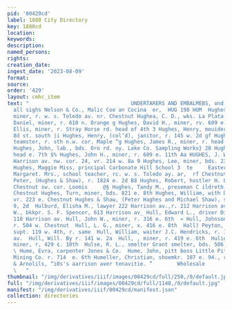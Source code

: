 ```yaml
---
pid: '00429cd'
label: 1880 City Directory
key: 1880cd
location: 
keywords: 
description: 
named_persons: 
rights: 
creation_date: 
ingest_date: '2023-08-09'
format: 
source: 
order: '429'
layout: cmhc_item
text: "                                 UNDERTARERS AND EMBALMEBS, ond Deslers iu
  all sighs Nelson & Co., Malic Coe an Cocina  er,  HUG 198 HUM  Hughes, Charles,
  miner, r. w. s. Toledo av. nr. Chestnut Hughea, C. D., wks. La Plata smelter Hughes,
  Daniel, miner, r. 610 n. Orange g Hughes, David H., miner, rv. 609 e. 11th = Hughes,
  Ellis, miner, r. Stray Horse rd. head of 4th 3 Hughes, Henry, mouider, r. 500 w.
  8d st. south |i Hughes, Henry, (col’d), janitor, r. 145 w. 2d gf Hughes, Henry D.,
  teamster, r. sth n.w. cor. Maple “g Hughes, James R., miner, r. head e. 4th big
  Hughes, John, lab., bds. Oro rd. ny. Lake Co. Sampling Works} 28 Hughes, John, v.
  head e. 7th $% Hughes, John H., miner, r. 609 e. 11th Aa HUGHES, J. WN., lawyer,
  Harrison av. nw. cor. 24, vr. 214 w. 8a 9 Hughes, Lee, miner, bds. 234 e. 3d ae
  Hughes, Maggie Miss, principal Carbonate Hill School 3  te     Eastern Lumb: e     Hughes,
  Margaret. Mrs., school teacher, rc. w. s. Toledo ay. ar,  rf Chestnut oe Hughes,
  Peter, (Hughes & Shaw), r. 1824 e. 2d B8 Hughes, Robert, hostler H. Liening, r,
  Chestnut sw. cor. Loomis     @§ Hughes, Tandy M., preseman C ildreth, r. 183 e.
  Chestnut Hughes, Turn, miner, bds. 821 e. 8th Hughes, William, with D. H. Hughes,
  vr. 223 e. Chestnut Hughes & Shaw, (Peter Haghes and Michael Shaw), saloon 1324
  9, 2d  Hulburd, Elisha M., lawyer 222 Harrison av.,r. 212 Harrison av. Iiull, Arthur
  W., bkkpr. S. F. Spencer, 613 Harrison av_ Hull, Edward L., driver Dickey Bros.,
  118 Harrison av. Hull, John W., miner, r. 316 e. 6th  « Hull, Johnson G., freighter,
  r. 504 w. Chestnut  Hull, L. G., miner, x. 416 e. 8th  Hall) Peyton, R., mining
  supt. 119 w. 4th, r. same  Hull, William, waiter J.C. Hendricks, r. 109 Harrison
  av.  Hull, Will. By r. 141 w. 2a  Hull, , miner, r. 419 e. 6th  Huliender, Nicholas,
  miner, r, 429 ¢. 10th  Hulse, R. L., smelter Grant smelter, bds. 506 w. 84 xt. south
  \ Hume, Evra, carpenter Jones & Co.  Hume, John, pitt boss Little Pittsburg Con.
  Mining Co. r. 714  e. 6th Humeller, Christian, shoemkr. 107 e. 94., r. same  Abadie
  & Arnolils, “i0s's aarrison aver tenavitie. ”        Wholesale        J. D, GRIFFITH,
  \   "
thumbnail: "/img/derivatives/iiif/images/00429cd/full/250,/0/default.jpg"
full: "/img/derivatives/iiif/images/00429cd/full/1140,/0/default.jpg"
manifest: "/img/derivatives/iiif/00429cd/manifest.json"
collection: directories
---
```

